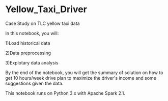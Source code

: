 # Yellow_Taxi_Driver
Case Study on TLC yellow taxi data 

In this notebook, you will:

1)Load historical data

2)Data preprocessing

3)Explotary data analysis


By the end of the notebook, you will get the summary of solution on how to get 10 hours/week drive plan to maximize the driver's income and some suggestions given the data.

This notebook runs on Python 3.x with Apache Spark 2.1.

